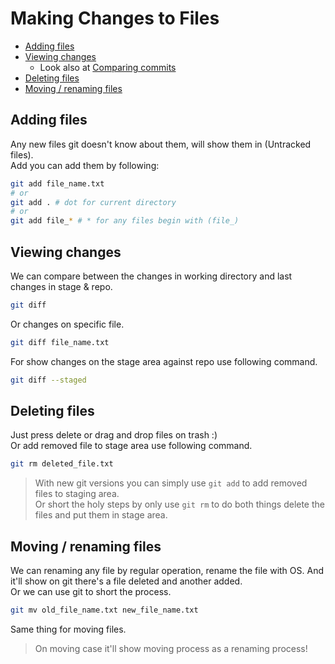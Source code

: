 # Making Changes to Files

* [Adding files](#adding-files)
* [Viewing changes](#viewing-changes)
    * Look also at [Comparing commits](./7-navigating-the-commit-tree.md#comparing-commits)
* [Deleting files](#deleting-files)
* [Moving / renaming files](#moving--renaming-files)

## Adding files
Any new files git doesn't know about them, will show them in (Untracked files). <br>
Add you can add them by following:
```bash
git add file_name.txt
# or
git add . # dot for current directory
# or
git add file_* # * for any files begin with (file_)
```

## Viewing changes
We can compare between the changes in working directory and last changes in stage & repo.
```bash
git diff
```
Or changes on specific file.
```bash
git diff file_name.txt
```
For show changes on the stage area against repo use following command.
```bash
git diff --staged
```
## Deleting files
Just press delete or drag and drop files on trash :) <br>
Or add removed file to stage area use following command.
```bash
git rm deleted_file.txt
```
> With new git versions you can simply use <code>git add</code> to add removed files to staging area. <br>
Or short the holy steps by only use <code>git rm</code> to do both things delete the files and put them in stage area.

## Moving / renaming files
We can renaming any file by regular operation, rename the file with OS. And it'll show on git there's a file deleted and another added. <br>
Or we can use git to short the process.
```bash
git mv old_file_name.txt new_file_name.txt
```
Same thing for moving files.
> On moving case it'll show moving process as a renaming process!

